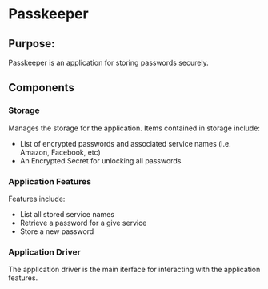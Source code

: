 # Passkeeper

## Purpose:

Passkeeper is an application for storing passwords securely.

## Components

### Storage

Manages the storage for the application. Items contained in storage include:

* List of encrypted passwords and associated service names (i.e. Amazon, Facebook, etc)
* An Encrypted Secret for unlocking all passwords

### Application Features

Features include:

* List all stored service names
* Retrieve a password for a give service
* Store a new password

### Application Driver

The application driver is the main iterface for interacting with the application features. 
